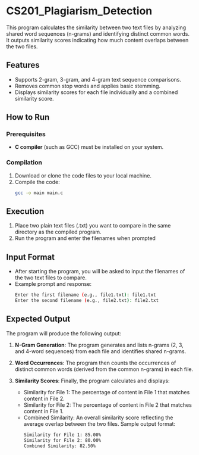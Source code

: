 # CS201_Plagiarism_Detection

This program calculates the similarity between two text files by analyzing shared word sequences (n-grams) and identifying distinct common words. It outputs similarity scores indicating how much content overlaps between the two files.

## Features
- Supports 2-gram, 3-gram, and 4-gram text sequence comparisons.
- Removes common stop words and applies basic stemming.
- Displays similarity scores for each file individually and a combined similarity score.

## How to Run

### Prerequisites
- **C compiler** (such as GCC) must be installed on your system.

### Compilation
1. Download or clone the code files to your local machine.
2. Compile the code:
   ```bash
   gcc -o main main.c

## Execution
1. Place two plain text files (.txt) you want to compare in the same directory as the compiled program.
2. Run the program and enter the filenames when prompted

## Input Format
- After starting the program, you will be asked to input the filenames of the two text files to compare.
- Example prompt and response:
  ```bash
  Enter the first filename (e.g., file1.txt): file1.txt
  Enter the second filename (e.g., file2.txt): file2.txt

## Expected Output
The program will produce the following output:
1. **N-Gram Generation**:
   The program generates and lists n-grams (2, 3, and 4-word sequences) from each file and identifies shared n-grams.

2. **Word Occurrences**:
   The program then counts the occurrences of distinct common words (derived from the common n-grams) in each file.

3. **Similarity Scores**:
   Finally, the program calculates and displays:
   - Similarity for File 1: The percentage of content in File 1 that matches content in File 2.
   - Similarity for File 2: The percentage of content in File 2 that matches content in File 1.
   - Combined Similarity: An overall similarity score reflecting the average overlap between the two files.
     Sample output format:
     ```bash
     Similarity for File 1: 85.00%
     Similarity for File 2: 80.00%
     Combined Similarity: 82.50%



